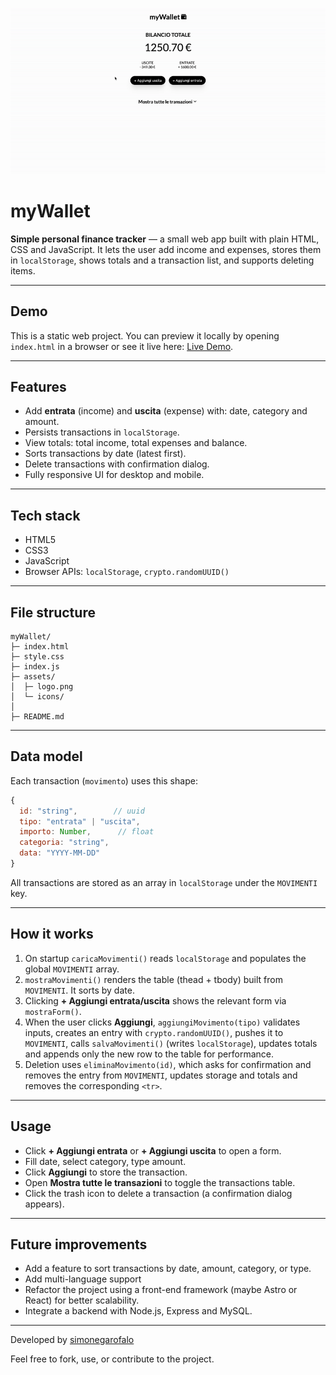 ![myWallet](./assets/myWallet.gif)

# myWallet

**Simple personal finance tracker** — a small web app built with plain HTML, CSS and JavaScript. It lets the user add income and expenses, stores them in `localStorage`, shows totals and a transaction list, and supports deleting items.

---

## Demo

This is a static web project. You can preview it locally by opening `index.html` in a browser or see it live here: [Live Demo](https://app-mywallet.netlify.app/).

---

## Features

- Add **entrata** (income) and **uscita** (expense) with: date, category and amount.
- Persists transactions in `localStorage`.
- View totals: total income, total expenses and balance.
- Sorts transactions by date (latest first).
- Delete transactions with confirmation dialog.
- Fully responsive UI for desktop and mobile.

---

## Tech stack

- HTML5
- CSS3
- JavaScript
- Browser APIs: `localStorage`, `crypto.randomUUID()`

---

## File structure

```
myWallet/
├─ index.html
├─ style.css
├─ index.js
├─ assets/
│  ├─ logo.png
│  └─ icons/
│
├─ README.md

```

---

## Data model

Each transaction (`movimento`) uses this shape:

```js
{
  id: "string",        // uuid
  tipo: "entrata" | "uscita",
  importo: Number,      // float
  categoria: "string",
  data: "YYYY-MM-DD"
}
```

All transactions are stored as an array in `localStorage` under the `MOVIMENTI` key.

---

## How it works

1. On startup `caricaMovimenti()` reads `localStorage` and populates the global `MOVIMENTI` array.
2. `mostraMovimenti()` renders the table (thead + tbody) built from `MOVIMENTI`. It sorts by date.
3. Clicking **+ Aggiungi entrata/uscita** shows the relevant form via `mostraForm()`.
4. When the user clicks **Aggiungi**, `aggiungiMovimento(tipo)` validates inputs, creates an entry with `crypto.randomUUID()`, pushes it to `MOVIMENTI`, calls `salvaMovimenti()` (writes `localStorage`), updates totals and appends only the new row to the table for performance.
5. Deletion uses `eliminaMovimento(id)`, which asks for confirmation and removes the entry from `MOVIMENTI`, updates storage and totals and removes the corresponding `<tr>`.

---

## Usage

- Click **+ Aggiungi entrata** or **+ Aggiungi uscita** to open a form.
- Fill date, select category, type amount.
- Click **Aggiungi** to store the transaction.
- Open **Mostra tutte le transazioni** to toggle the transactions table.
- Click the trash icon to delete a transaction (a confirmation dialog appears).

---

## Future improvements

- Add a feature to sort transactions by date, amount, category, or type.
- Add multi-language support
- Refactor the project using a front-end framework (maybe Astro or React) for better scalability.
- Integrate a backend with Node.js, Express and MySQL.

---

Developed by <a href="https://github.com/simonegarofalo">simonegarofalo</a>

Feel free to fork, use, or contribute to the project.
